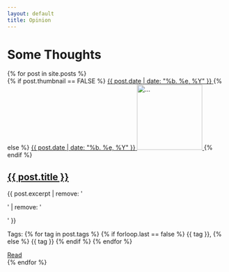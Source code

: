```yaml
---
layout: default
title: Opinion
---
```


<div class="blog-wrapper col-sm-8 col-sm-offset-1">
  <h1 id="blog-title">Some Thoughts</h1>
  {% for post in site.posts %}
  <div class="blog-list row">
    <div>
      {% if post.thumbnail == FALSE %}
          <a class="img-link" href="{{ post.url }}">
              <span class="date-holder">{{ post.date | date: "%b. %e, %Y" }}</span>
          </a>
        {% else %} 
          <a class="img-link" href="{{ post.url }}">
            <span class="date-holder">{{ post.date | date: "%b. %e, %Y" }}</span>
            <img alt="..." class="blog-list-img img-rounded" height="150" src="{{ site.baseurl }}/assets/img/{{ post.thumbnail }}" width="150">
          </a>
        {% endif %}
        <div class="caption">
          <a href="{{ post.url }}"><h2>{{ post.title }}</h2></a>
          <p> {{ post.excerpt | remove: '<p>' | remove: '</p>' }} </p>
          <p>Tags: 
          {% for tag in post.tags %}
            {% if forloop.last == false %}
          	  {{ tag }},
            {% else %} 
              {{ tag }} 
            {% endif %}
          {% endfor %}
          </p>
          <a href="{{ post.url }}" class="btn-lg btn-default" role="button">Read</a> 
        </div>
    </div>
  </div>
  {% endfor %}
</div>